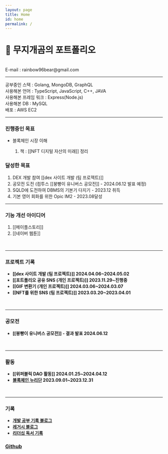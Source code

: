 ```yaml
---
layout: page
title: Home
id: home
permalink: /
---
```


# 🌈 무지개곰의 포트폴리오
<div>
<br>
E-mail : rainbow96bear@gmail.com
<hr>
<div>
	공부중인 스택 : Golang, MongoDB, GraphQL
</div>
<div>
	사용해본 언어 : TypeScript, JavaScript, C++, JAVA   
</div>
<div>
	사용해본 프레임 워크 : Express(Node.js)
</div>
<div>
	사용해본 DB : MySQL   
</div>
<div>
	배포 : AWS EC2   
</div>
<hr>
<h3>진행중인 목표</h3>

<ul>
	<li>블록체인 시장 이해</li>
	<ol>
		<li>책 : [[NFT 디지털 자산의 미래]] 정리</li>
	</ol>
</ul>

<h3>달성한 목표</h3>

<ol>
	<li>DEX 개발 참여 [[dex 사이트 개발 (팀 프로젝트)]]</li>
	<li>공모전 도전 (컴투스 [[붕빵이 유니버스 공모전]] - 2024.06.12 발표 예정)</li>
	<li>SQLD에 도전하여 DBMS의 기본기 다지기 - 2023.12 취득</li>
	<li>기본 영어 회화를 위한 Opic IM2 - 2023.08달성</li>
</ol>
<hr>
<h3>기능 개선 아이디어</h3>

<ol>
	<li>
			[[메이플스토리]]
	</li>
	<li>
			[[네이버 웹툰]]
	</li>
</ol>

<br>
<hr>
<h3> 프로젝트 기록 </h3>
<ul>
	<li>
		<span style="font-weight: bold">[[dex 사이트 개발 (팀 프로젝트)]] 2024.04.06~2024.05.02</span>
	</li>
	<li>
		<span style="font-weight: bold">[[포트폴리오 공유 SNS (개인 프로젝트)]] 2023.11.29~진행중</span>
	</li>
	<li>
		<span style="font-weight: bold">[[GIF 변환기 (개인 프로젝트)]] 2024.03.06~2024.03.07</span>
	</li>
	<li>
		<span style="font-weight: bold">[[NFT를 위한 SNS (팀 프로젝트)]] 2023.03.20~2023.04.01</span>
	</li>
</ul>
<br>
<hr>
<h3> 공모전 </h3>
<ul>
	<li>
		<span style="font-weight: bold">[[붕빵이 유니버스 공모전]] - 결과 발표 2024.06.12</span>
	</li>
</ul>
<br>
<hr>
<h3>활동</h3>
<ul>
	<li>
		<span style="font-weight: bold">
		[[위퍼블릭 DAO 활동]] 2024.01.25~2024.04.12
		</span>
	</li>
	<li>
		<span style="font-weight: bold"><a href="https://rainbow96bear.tistory.com/entry/%EC%B2%B4%ED%97%98%EB%8B%A8-2023-%EB%B8%94%EB%A1%9D%EC%B2%B4%EC%9D%B8-%EB%88%84%EB%A6%AC%EB%8B%A8-%EB%A6%AC%EC%82%AC%EC%9D%B4%ED%81%B4-%EB%A0%9B%EC%A0%80-%EC%B2%B4%ED%97%98-%ED%9B%84%EA%B8%B0">블록체인 누리단</a>
		2023.09.01~2023.12.31
		</span>
	</li>
</ul>
<br>
<hr>
<h3> 기록 </h3>
<ul>
	<li>
		<span style="font-weight: bold"><a href="https://rainbow96bear.tistory.com/">개발 공부 기록 블로그</a></span>
	</li>
	<li>
		<span style="font-weight: bold"><a href="https://creal-news.tistory.com/">레거시 블로그</a></span>
	</li>
	<li>
		<span style="font-weight: bold"><a href="https://brunch.co.kr/@rainbowbear">리더십 독서 기록</a></span>
	</li>
</ul>
<h3>
	<span style="font-weight: bold"><a href="https://github.com/rainbow96bear">Github</a></span>
</h3>
<br>
<br>
</div>

<style>
.wrapper {
max-width: 46em;
}
.graph_background {
border: 1px solid black;
}
</style>

